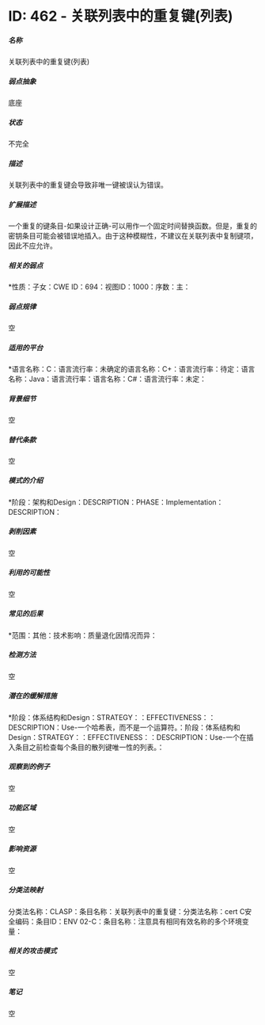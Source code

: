 # ID: 462 - 关联列表中的重复键(列表)
<h5>名称</h5>关联列表中的重复键(列表)
<h5>弱点抽象</h5>底座
<h5>状态</h5>不完全
<h5>描述</h5>关联列表中的重复键会导致非唯一键被误认为错误。
<h5>扩展描述</h5>一个重复的键条目-如果设计正确-可以用作一个固定时间替换函数。但是，重复的密钥条目可能会被错误地插入。由于这种模糊性，不建议在关联列表中复制键项，因此不应允许。
<h5>相关的弱点</h5>*性质：子女：CWE ID：694：视图ID：1000：序数：主：
<h5>弱点规律</h5>空
<h5>适用的平台</h5>*语言名称：C：语言流行率：未确定的语言名称：C+：语言流行率：待定：语言名称：Java：语言流行率：语言名称：C#：语言流行率：未定：
<h5>背景细节</h5>空
<h5>替代条款</h5>空
<h5>模式的介绍</h5>*阶段：架构和Design：DESCRIPTION：PHASE：Implementation：DESCRIPTION：
<h5>剥削因素</h5>空
<h5>利用的可能性</h5>空
<h5>常见的后果</h5>*范围：其他：技术影响：质量退化因情况而异：
<h5>检测方法</h5>空
<h5>潜在的缓解措施</h5>*阶段：体系结构和Design：STRATEGY：：EFFECTIVENESS：：DESCRIPTION：Use-一个哈希表，而不是一个运算符。：阶段：体系结构和Design：STRATEGY：：EFFECTIVENESS：：DESCRIPTION：Use-一个在插入条目之前检查每个条目的散列键唯一性的列表。：
<h5>观察到的例子</h5>空
<h5>功能区域</h5>空
<h5>影响资源</h5>空
<h5>分类法映射</h5>分类法名称：CLASP：条目名称：关联列表中的重复键：分类法名称：cert C安全编码：条目ID：ENV 02-C：条目名称：注意具有相同有效名称的多个环境变量：
<h5>相关的攻击模式</h5>空
<h5>笔记</h5>空

